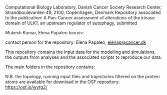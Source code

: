 Computational Biology Laboratory, Danish Cancer Society Research Center, Strandboulevarden 49, 2100, Copenhagen, Denmark
Repository associated to the publication:
A Pan-Cancer assessment of alterations of the kinase domain of ULK1, an upstream regulator of autophagy, submitted 

Mukesh Kumar, Elena Papaleo
biorxiv: 

contact person for the repository: Elena Papaleo, elenap@cancer.dk


This repository contains the input data for the modelling and simulations, the outputs from analyses and the associated scripts to reproduce our data.

The main folders in the repository contains:


N.B. the topology, running input files and trajectories filtered on the protein atoms are available for download in the OSF repository: https://osf.io/wytg2/

